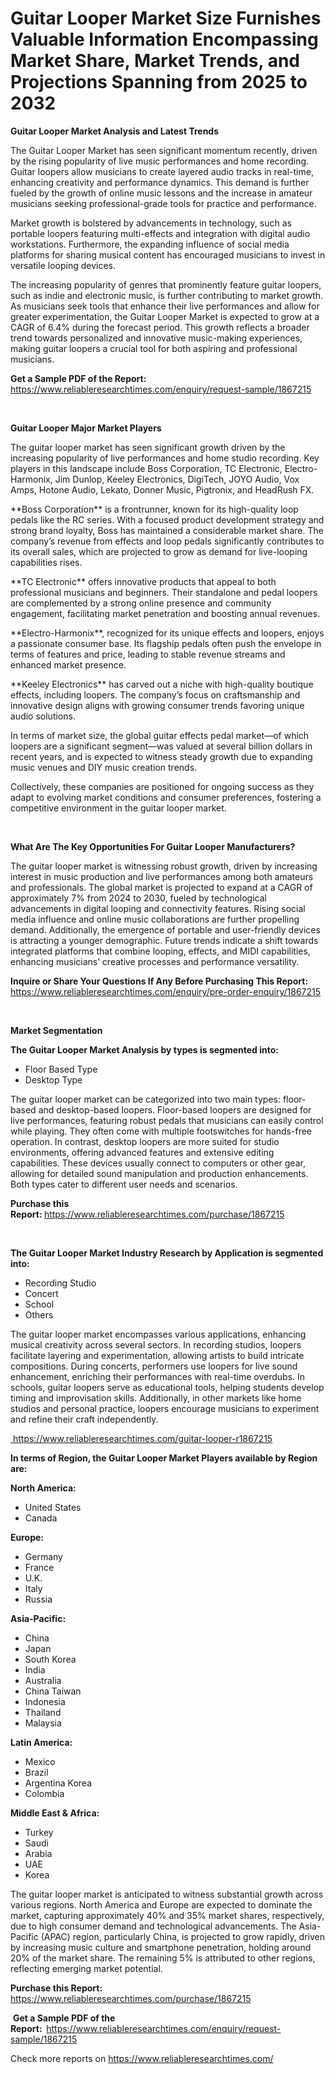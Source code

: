 <p><h1>Guitar Looper Market Size Furnishes Valuable Information Encompassing Market Share, Market Trends, and Projections Spanning from 2025 to 2032</h1></p><p><strong>Guitar Looper Market Analysis and Latest Trends</strong></p>
<p><p>The Guitar Looper Market has seen significant momentum recently, driven by the rising popularity of live music performances and home recording. Guitar loopers allow musicians to create layered audio tracks in real-time, enhancing creativity and performance dynamics. This demand is further fueled by the growth of online music lessons and the increase in amateur musicians seeking professional-grade tools for practice and performance.</p><p>Market growth is bolstered by advancements in technology, such as portable loopers featuring multi-effects and integration with digital audio workstations. Furthermore, the expanding influence of social media platforms for sharing musical content has encouraged musicians to invest in versatile looping devices.</p><p>The increasing popularity of genres that prominently feature guitar loopers, such as indie and electronic music, is further contributing to market growth. As musicians seek tools that enhance their live performances and allow for greater experimentation, the Guitar Looper Market is expected to grow at a CAGR of 6.4% during the forecast period. This growth reflects a broader trend towards personalized and innovative music-making experiences, making guitar loopers a crucial tool for both aspiring and professional musicians.</p></p>
<p><strong>Get a Sample PDF of the Report:&nbsp;</strong> <a href="https://www.reliableresearchtimes.com/enquiry/request-sample/1867215?utm_campaign=2255&utm_medium=2&utm_source=Github&utm_content=ia&utm_term=11042025&utm_id=guitar-looper">https://www.reliableresearchtimes.com/enquiry/request-sample/1867215</a></p>
<p>&nbsp;</p>
<p><strong>Guitar Looper Major Market Players</strong></p>
<p><p>The guitar looper market has seen significant growth driven by the increasing popularity of live performances and home studio recording. Key players in this landscape include Boss Corporation, TC Electronic, Electro-Harmonix, Jim Dunlop, Keeley Electronics, DigiTech, JOYO Audio, Vox Amps, Hotone Audio, Lekato, Donner Music, Pigtronix, and HeadRush FX.</p><p>**Boss Corporation** is a frontrunner, known for its high-quality loop pedals like the RC series. With a focused product development strategy and strong brand loyalty, Boss has maintained a considerable market share. The company’s revenue from effects and loop pedals significantly contributes to its overall sales, which are projected to grow as demand for live-looping capabilities rises.</p><p>**TC Electronic** offers innovative products that appeal to both professional musicians and beginners. Their standalone and pedal loopers are complemented by a strong online presence and community engagement, facilitating market penetration and boosting annual revenues.</p><p>**Electro-Harmonix**, recognized for its unique effects and loopers, enjoys a passionate consumer base. Its flagship pedals often push the envelope in terms of features and price, leading to stable revenue streams and enhanced market presence.</p><p>**Keeley Electronics** has carved out a niche with high-quality boutique effects, including loopers. The company’s focus on craftsmanship and innovative design aligns with growing consumer trends favoring unique audio solutions.</p><p>In terms of market size, the global guitar effects pedal market—of which loopers are a significant segment—was valued at several billion dollars in recent years, and is expected to witness steady growth due to expanding music venues and DIY music creation trends.</p><p>Collectively, these companies are positioned for ongoing success as they adapt to evolving market conditions and consumer preferences, fostering a competitive environment in the guitar looper market.</p></p>
<p>&nbsp;</p>
<p><strong>What Are The Key Opportunities For Guitar Looper Manufacturers?</strong></p>
<p><p>The guitar looper market is witnessing robust growth, driven by increasing interest in music production and live performances among both amateurs and professionals. The global market is projected to expand at a CAGR of approximately 7% from 2024 to 2030, fueled by technological advancements in digital looping and connectivity features. Rising social media influence and online music collaborations are further propelling demand. Additionally, the emergence of portable and user-friendly devices is attracting a younger demographic. Future trends indicate a shift towards integrated platforms that combine looping, effects, and MIDI capabilities, enhancing musicians’ creative processes and performance versatility.</p></p>
<p><strong>Inquire or Share Your Questions If Any Before Purchasing This Report:</strong> <a href="https://www.reliableresearchtimes.com/enquiry/pre-order-enquiry/1867215?utm_campaign=2255&utm_medium=2&utm_source=Github&utm_content=ia&utm_term=11042025&utm_id=guitar-looper">https://www.reliableresearchtimes.com/enquiry/pre-order-enquiry/1867215</a></p>
<p>&nbsp;</p>
<p><strong>Market Segmentation</strong></p>
<p><strong>The Guitar Looper Market Analysis by types is segmented into:</strong></p>
<p><ul><li>Floor Based Type</li><li>Desktop Type</li></ul></p>
<p><p>The guitar looper market can be categorized into two main types: floor-based and desktop-based loopers. Floor-based loopers are designed for live performances, featuring robust pedals that musicians can easily control while playing. They often come with multiple footswitches for hands-free operation. In contrast, desktop loopers are more suited for studio environments, offering advanced features and extensive editing capabilities. These devices usually connect to computers or other gear, allowing for detailed sound manipulation and production enhancements. Both types cater to different user needs and scenarios.</p></p>
<p><strong>Purchase this Report:&nbsp;</strong><a href="https://www.reliableresearchtimes.com/purchase/1867215?utm_campaign=2255&utm_medium=2&utm_source=Github&utm_content=ia&utm_term=11042025&utm_id=guitar-looper">https://www.reliableresearchtimes.com/purchase/1867215</a></p>
<p>&nbsp;</p>
<p><strong>The Guitar Looper Market Industry Research by Application is segmented into:</strong></p>
<p><ul><li>Recording Studio</li><li>Concert</li><li>School</li><li>Others</li></ul></p>
<p><p>The guitar looper market encompasses various applications, enhancing musical creativity across several sectors. In recording studios, loopers facilitate layering and experimentation, allowing artists to build intricate compositions. During concerts, performers use loopers for live sound enhancement, enriching their performances with real-time overdubs. In schools, guitar loopers serve as educational tools, helping students develop timing and improvisation skills. Additionally, in other markets like home studios and personal practice, loopers encourage musicians to experiment and refine their craft independently.</p></p>
<p><a href="https://www.reliableresearchtimes.com/guitar-looper-r1867215?utm_campaign=2255&utm_medium=2&utm_source=Github&utm_content=ia&utm_term=11042025&utm_id=guitar-looper">&nbsp;https://www.reliableresearchtimes.com/guitar-looper-r1867215</a></p>
<p><strong>In terms of Region, the Guitar Looper Market Players available by Region are:</strong></p>
<p>
    <p> <strong> North America: </strong>
        <ul>
            <li>United States</li>
            <li>Canada</li>
        </ul>
        </p> 
    <p> <strong> Europe: </strong>
        <ul>
            <li>Germany</li>
            <li>France</li>
            <li>U.K.</li>
            <li>Italy</li>
            <li>Russia</li>
        </ul>
        </p> 
    <p> <strong> Asia-Pacific: </strong>
        <ul>
            <li>China</li>
            <li>Japan</li>
            <li>South Korea</li>
            <li>India</li>
            <li>Australia</li>
            <li>China Taiwan</li>
            <li>Indonesia</li>
            <li>Thailand</li>
            <li>Malaysia</li>
        </ul>
        </p> 
    <p> <strong> Latin America: </strong>
        <ul>
            <li>Mexico</li>
            <li>Brazil</li>
            <li>Argentina Korea</li>
            <li>Colombia</li>
        </ul>
        </p> 
    <p> <strong> Middle East & Africa: </strong>
        <ul>
            <li>Turkey</li>
            <li>Saudi</li>
            <li>Arabia</li>
            <li>UAE</li>
            <li>Korea</li>
        </ul>
    </p>
    </p>
<p><p>The guitar looper market is anticipated to witness substantial growth across various regions. North America and Europe are expected to dominate the market, capturing approximately 40% and 35% market shares, respectively, due to high consumer demand and technological advancements. The Asia-Pacific (APAC) region, particularly China, is projected to grow rapidly, driven by increasing music culture and smartphone penetration, holding around 20% of the market share. The remaining 5% is attributed to other regions, reflecting emerging market potential.</p></p>
<p><strong>Purchase this Report: </strong><a href="https://www.reliableresearchtimes.com/purchase/1867215?utm_campaign=2255&utm_medium=2&utm_source=Github&utm_content=ia&utm_term=11042025&utm_id=guitar-looper">https://www.reliableresearchtimes.com/purchase/1867215</a></p>
<p>&nbsp;<strong>Get a Sample PDF of the Report:&nbsp;&nbsp;</strong><a href="https://www.reliableresearchtimes.com/enquiry/request-sample/1867215?utm_campaign=2255&utm_medium=2&utm_source=Github&utm_content=ia&utm_term=11042025&utm_id=guitar-looper">https://www.reliableresearchtimes.com/enquiry/request-sample/1867215</a></p>
<p><strong></strong></p>
<p>Check more reports on <a href="https://www.reliableresearchtimes.com/?utm_campaign=2255&utm_medium=2&utm_source=Github&utm_content=ia&utm_term=11042025&utm_id=guitar-looper">https://www.reliableresearchtimes.com/</a></p>
